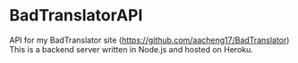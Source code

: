 # BadTranslatorAPI

API for my BadTranslator site (https://github.com/aacheng17/BadTranslator)  
This is a backend server written in Node.js and hosted on Heroku.
